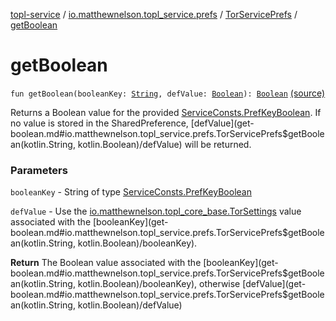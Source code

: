 [topl-service](../../index.md) / [io.matthewnelson.topl_service.prefs](../index.md) / [TorServicePrefs](index.md) / [getBoolean](./get-boolean.md)

# getBoolean

`fun getBoolean(booleanKey: `[`String`](https://kotlinlang.org/api/latest/jvm/stdlib/kotlin/-string/index.html)`, defValue: `[`Boolean`](https://kotlinlang.org/api/latest/jvm/stdlib/kotlin/-boolean/index.html)`): `[`Boolean`](https://kotlinlang.org/api/latest/jvm/stdlib/kotlin/-boolean/index.html) [(source)](https://github.com/05nelsonm/TorOnionProxyLibrary-Android/blob/master/topl-service/src/main/java/io/matthewnelson/topl_service/prefs/TorServicePrefs.kt#L88)

Returns a Boolean value for the provided [ServiceConsts.PrefKeyBoolean](../../io.matthewnelson.topl_service.util/-service-consts/-pref-key-boolean/index.md). If no
value is stored in the SharedPreference, [defValue](get-boolean.md#io.matthewnelson.topl_service.prefs.TorServicePrefs$getBoolean(kotlin.String, kotlin.Boolean)/defValue) will be returned.

### Parameters

`booleanKey` - String of type [ServiceConsts.PrefKeyBoolean](../../io.matthewnelson.topl_service.util/-service-consts/-pref-key-boolean/index.md)

`defValue` - Use the [io.matthewnelson.topl_core_base.TorSettings](http://FIX_DOKKA_LINKS/topl-core-base/io.matthewnelson.topl_core_base/-tor-settings/index.md) value
associated with the [booleanKey](get-boolean.md#io.matthewnelson.topl_service.prefs.TorServicePrefs$getBoolean(kotlin.String, kotlin.Boolean)/booleanKey).

**Return**
The Boolean value associated with the [booleanKey](get-boolean.md#io.matthewnelson.topl_service.prefs.TorServicePrefs$getBoolean(kotlin.String, kotlin.Boolean)/booleanKey), otherwise [defValue](get-boolean.md#io.matthewnelson.topl_service.prefs.TorServicePrefs$getBoolean(kotlin.String, kotlin.Boolean)/defValue)

